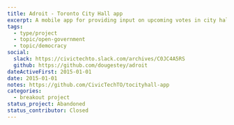 ```yaml
---
title: Adroit - Toronto City Hall app
excerpt: A mobile app for providing input on upcoming votes in city hall. An interface to the Toronto City Hall API.
tags:
  - type/project
  - topic/open-government
  - topic/democracy
social:
  slack: https://civictechto.slack.com/archives/C0JC4A5RS
  github: https://github.com/dougestey/adroit
dateActiveFirst: 2015-01-01
date: 2015-01-01
notes: https://github.com/CivicTechTO/tocityhall-app
categories:
  - breakout project
status_project: Abandoned
status_contributor: Closed
---
```

